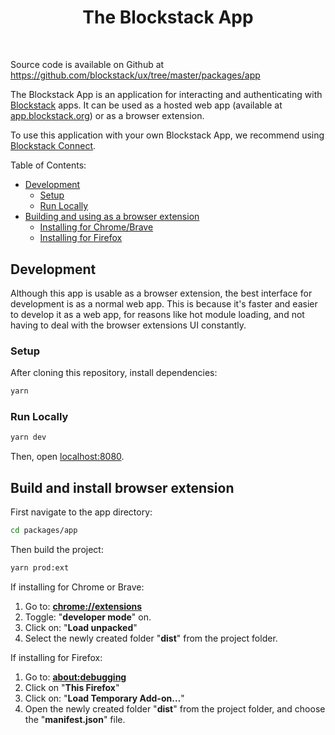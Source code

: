<div align="center" style="margin-bottom: 50px;">

# The Blockstack App

</div>

Source code is available on Github at https://github.com/blockstack/ux/tree/master/packages/app

The Blockstack App is an application for interacting and authenticating with [Blockstack](https://blockstack.org) apps. It can be used as a hosted web app (available at [app.blockstack.org](https://app.blockstack.org)) or as a browser extension.

To use this application with your own Blockstack App, we recommend using [Blockstack Connect](https://github.com/blockstack/ux/packages/connect).

Table of Contents:

<!-- TOC depthFrom:2 -->

- [Development](#development)
  - [Setup](#setup)
  - [Run Locally](#run-locally)
- [Building and using as a browser extension](#building-and-using-as-a-browser-extension)
  - [Installing for Chrome/Brave](#installing-for-chromebrave)
  - [Installing for Firefox](#installing-for-firefox)

<!-- /TOC -->

## Development

Although this app is usable as a browser extension, the best interface for development is as a normal web app. This is because it's faster and easier to develop it as a web app, for reasons like hot module loading, and not having to deal with the browser extensions UI constantly.

### Setup

After cloning this repository, install dependencies:

~~~bash
yarn
~~~

### Run Locally

~~~bash
yarn dev
~~~

Then, open [localhost:8080](http://localhost:8080).

## Build and install browser extension

First navigate to the app directory:

~~~bash
cd packages/app
~~~

Then build the project:

~~~bash
yarn prod:ext
~~~

If installing for Chrome or Brave:

1. Go to: [**chrome://extensions**](chrome://extensions)
2. Toggle: "**developer mode**" on.
3. Click on: "**Load unpacked**"
4. Select the newly created folder "**dist**" from the project folder.

If installing for Firefox:

1. Go to: [**about:debugging**](about:debugging)
2. Click on "**This Firefox**"
3. Click on: "**Load Temporary Add-on…**"
4. Open the newly created folder "**dist**" from the project folder, and choose the "**manifest.json**" file.

